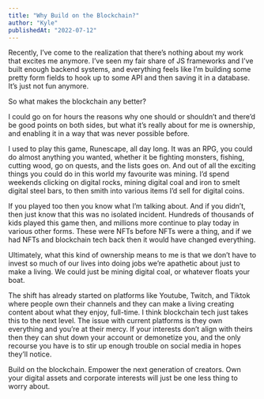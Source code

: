 ```yaml
---
title: "Why Build on the Blockchain?"
author: "Kyle"
publishedAt: "2022-07-12"
---
```


Recently, I’ve come to the realization that there’s nothing about my work that excites me anymore. I’ve seen my fair share of JS frameworks and I’ve built enough backend systems, and everything feels like I’m building some pretty form fields to hook up to some API and then saving it in a database. It’s just not fun anymore.

So what makes the blockchain any better?

I could go on for hours the reasons why one should or shouldn’t and there’d be good points on both sides, but what it’s really about for me is ownership, and enabling it in a way that was never possible before.

I used to play this game, Runescape, all day long. It was an RPG, you could do almost anything you wanted, whether it be fighting monsters, fishing, cutting wood, go on quests, and the lists goes on. And out of all the exciting things you could do in this world my favourite was mining. I’d spend weekends clicking on digital rocks, mining digital coal and iron to smelt digital steel bars, to then smith into various items I’d sell for digital coins.

If you played too then you know what I’m talking about. And if you didn’t, then just know that this was no isolated incident. Hundreds of thousands of kids played this game then, and millions more continue to play today in various other forms. These were NFTs before NFTs were a thing, and if we had NFTs and blockchain tech back then it would have changed everything.

Ultimately, what this kind of ownership means to me is that we don’t have to invest so much of our lives into doing jobs we’re apathetic about just to make a living. We could just be mining digital coal, or whatever floats your boat.

The shift has already started on platforms like Youtube, Twitch, and Tiktok where people own their channels and they can make a living creating content about what they enjoy, full-time. I think blockchain tech just takes this to the next level. The issue with current platforms is they own everything and you’re at their mercy. If your interests don’t align with theirs then they can shut down your account or demonetize you, and the only recourse you have is to stir up enough trouble on social media in hopes they’ll notice.

Build on the blockchain. Empower the next generation of creators. Own your digital assets and corporate interests will just be one less thing to worry about.
